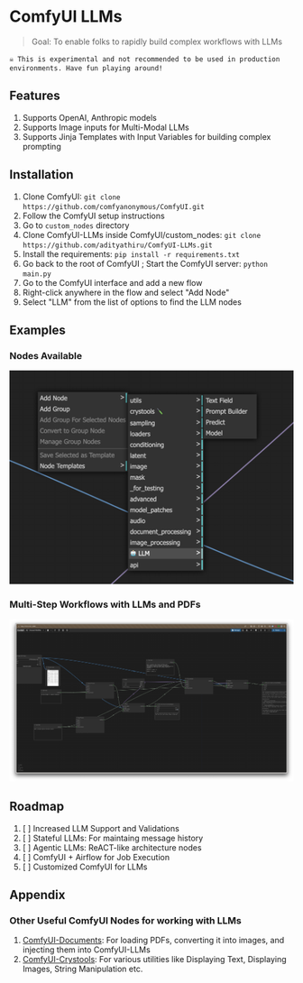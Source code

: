 # ComfyUI LLMs
> Goal: To enable folks to rapidly build complex workflows with LLMs

```
☠️ This is experimental and not recommended to be used in production environments. Have fun playing around!
```

## Features
1. Supports OpenAI, Anthropic models
2. Supports Image inputs for Multi-Modal LLMs
3. Supports Jinja Templates with Input Variables for building complex prompting

## Installation
1. Clone ComfyUI: `git clone https://github.com/comfyanonymous/ComfyUI.git`
2. Follow the ComfyUI setup instructions
3. Go to `custom_nodes` directory
4. Clone ComfyUI-LLMs inside ComfyUI/custom_nodes: `git clone https://github.com/adityathiru/ComfyUI-LLMs.git`
5. Install the requirements: `pip install -r requirements.txt`
6. Go back to the root of ComfyUI ; Start the ComfyUI server: `python main.py`
7. Go to the ComfyUI interface and add a new flow
8. Right-click anywhere in the flow and select "Add Node"
9. Select "LLM" from the list of options to find the LLM nodes

## Examples
### Nodes Available
![Nodes Available](examples/examples-nodes-available.png)

### Multi-Step Workflows with LLMs and PDFs
![Multi-Step Workflows with LLMs and Documents](examples/example-1.png)

## Roadmap
1. [ ] Increased LLM Support and Validations
2. [ ] Stateful LLMs: For maintaing message history
3. [ ] Agentic LLMs: ReACT-like architecture nodes
4. [ ] ComfyUI + Airflow for Job Execution
5. [ ] Customized ComfyUI for LLMs

## Appendix
### Other Useful ComfyUI Nodes for working with LLMs
1. [ComfyUI-Documents](https://github.com/Excidos/ComfyUI-Documents.git): For loading PDFs, converting it into images, and injecting them into ComfyUI-LLMs
2. [ComfyUI-Crystools](https://github.com/crystian/ComfyUI-Crystools): For various utilities like Displaying Text, Displaying Images, String Manipulation etc.
